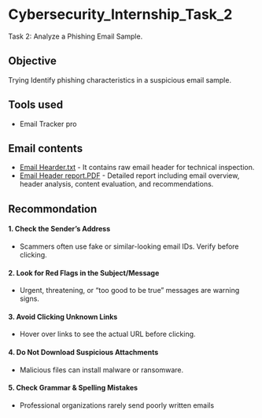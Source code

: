 # Cybersecurity_Internship_Task_2
Task 2: Analyze a Phishing Email Sample.

## Objective
Trying Identify phishing characteristics in a suspicious email sample.

## Tools used
* Email Tracker pro

## Email contents
* [Email Hearder.txt](https://github.com/KRakeshkumar0011/Cybersecurity_Internship_Task_2/blob/main/Email%20Header.txt) - It contains raw email header for technical inspection.
* [Email Header report.PDF](https://github.com/KRakeshkumar0011/Cybersecurity_Internship_Task_2/blob/main/Email%20Header%20report.pdf) - Detailed report including email overview, header analysis, content evaluation, and recommendations.

## Recommondation
#### 1. Check the Sender’s Address
* Scammers often use fake or similar-looking email IDs. Verify before clicking.
#### 2. Look for Red Flags in the Subject/Message
* Urgent, threatening, or “too good to be true” messages are warning signs.
#### 3. Avoid Clicking Unknown Links
* Hover over links to see the actual URL before clicking.
#### 4. Do Not Download Suspicious Attachments
* Malicious files can install malware or ransomware.
#### 5. Check Grammar & Spelling Mistakes
* Professional organizations rarely send poorly written emails
